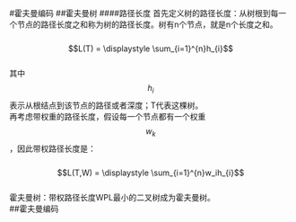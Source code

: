 #霍夫曼编码
##霍夫曼树
####路径长度
首先定义树的路径长度：从树根到每一个节点的路径长度之和称为树的路径长度。树有n个节点，就是n个长度之和。  
&emsp;&emsp;$$L(T) = \displaystyle \sum_{i=1}^{n}h_{i}$$  
其中$$h_{i}$$表示从根结点到该节点的路径或者深度；T代表这棵树。  
再考虑带权重的路径长度，假设每一个节点都有一个权重$$w_k$$，因此带权路径长度是：  
&emsp;&emsp;$$L(T,W) = \displaystyle \sum_{i=1}^{n}w_ih_{i}$$  
霍夫曼树：带权路径长度WPL最小的二叉树成为霍夫曼树。  
##霍夫曼编码
